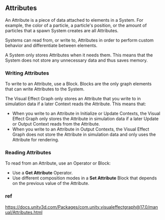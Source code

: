 ## Attributes
An Attribute is a piece of data attached to elements in a System. For example, the color of a particle, a particle's position, or the amount of particles that a spawn System creates are all Attributes.

Systems can read from, or write to, Attributes in order to perform custom behavior and differentiate between elements.

A System only stores Attributes when it needs them. This means that the System does not store any unnecessary data and thus saves memory.

### Writing Attributes

To write to an Attribute, use a Block. Blocks are the only graph elements that can write Attributes to the System.

The Visual Effect Graph only stores an Attribute that you write to in simulation data if a later Context reads the Attribute. This means that:

-   When you write to an Attribute in Initialize or Update Contexts, the Visual Effect Graph only stores the Attribute in simulation data if a later Update or Output Context reads from the Attribute.
-   When you write to an Attribute in Output Contexts, the Visual Effect Graph does not store the Attribute in simulation data and only uses the Attribute for rendering.

### Reading Attributes

To read from an Attribute, use an Operator or Block:

-   Use a **Get Attribute** Operator.
-   Use different composition modes in a **Set Attribute** Block that depends on the previous value of the Attribute.


### ref

https://docs.unity3d.com/Packages/com.unity.visualeffectgraph@17.0/manual/Attributes.html


